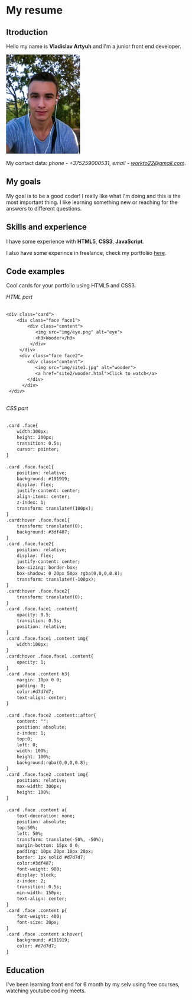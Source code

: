 # My resume




## Itroduction

Hello my name is **Vladislav Artyuh** and I'm a junior front end developer.



![Image of Me](https://github.com/artyuhvladislav/artyuhvladislav.github.io/blob/master/_portfolio.jpg)



My contact data: 
*phone - +375259000531, email - workto22@gmail.com*.


## My goals


My goal is to be a good coder! I really like what I'm doing and this is the most important thing. I like learning something new or reaching for the answers to different questions.


## Skills and experience


I have some experience with **HTML5**, **CSS3**, **JavaScript**.



I also have some experince in freelance, check my portfoliio [here](http://artyuhvladislav.github.io).


## Code examples


Cool cards for your portfolio using HTML5 and CSS3.



*HTML part*



```

<div class="card">
    <div class="face face1">
        <div class="content">
           <img src="img/eye.png" alt="eye">
           <h3>Wooder</h3>
         </div>
     </div>
     <div class="face face2">
        <div class="content">
           <img src="img/site1.jpg" alt="wooder">
           <a href="site2/wooder.html">Click to watch</a>
        </div>
      </div>
 </div>


```


*CSS part*


```

.card .face{
    width:300px;
    height: 200px;
    transition: 0.5s;
    cursor: pointer;
}

.card .face.face1{
    position: relative;
    background: #191919;
    display: flex;
    justify-content: center;
    align-items: center;
    z-index: 1;
    transform: translateY(100px);
}
.card:hover .face.face1{
    transform: translateY(0);
    background: #3df487;
}
.card .face.face2{
    position: relative;
    display: flex;
    justify-content: center;
    box-sizing: border-box;
    box-shadow: 0 20px 50px rgba(0,0,0,0.8);
    transform: translateY(-100px);
}
.card:hover .face.face2{
    transform: translateY(0);
}
.card .face.face1 .content{
    opacity: 0.5;
    transition: 0.5s;
    position: relative;
}
.card .face.face1 .content img{
	width:100px;
}
.card:hover .face.face1 .content{
    opacity: 1;
}
.card .face .content h3{
    margin: 10px 0 0;
    padding: 0;
    color:#d7d7d7;
    text-align: center;
}

.card .face.face2 .content::after{
	content: "";
	position: absolute;
	z-index: 1;
	top:0;
	left: 0;
	width: 100%;
	height: 100%;
	background:rgba(0,0,0,0.8); 
}
.card .face.face2 .content img{
	position: relative;
	max-width: 300px;
	height: 100%;
}

.card .face .content a{
    text-decoration: none;
    position: absolute;
    top:50%;
    left: 50%;
    transform: translate(-50%, -50%);
    margin-bottom: 15px 0 0;
    padding: 10px 20px 10px 20px;
    border: 1px solid #d7d7d7;
    color:#3df487;
    font-weight: 900;
    display: block;
    z-index: 2;
    transition: 0.5s;
    min-width: 150px;
    text-align: center;
}
.card .face .content p{
	font-weight: 400;
	font-size: 20px;
}
.card .face .content a:hover{
    background: #191919;
    color: #d7d7d7;
}

```





## Education


I've been learning front end for 6 month by my selv using free courses, watching youtube coding meets.


